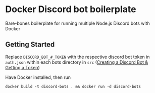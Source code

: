 # Docker Discord bot boilerplate

Bare-bones boilerplate for running multiple Node.js Discord bots with Docker

## Getting Started

Replace `DISCORD_BOT_#_TOKEN` with the respective discord bot token in `auth.json` within each bots directory in `src` ([Creating a Discord Bot & Getting a Token](https://github.com/reactiflux/discord-irc/wiki/Creating-a-discord-bot-&-getting-a-token))

Have Docker installed, then run

```
docker build -t discord-bots . && docker run -d discord-bots
```
